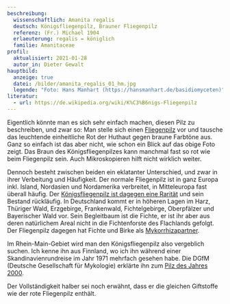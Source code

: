 ```yaml
---
beschreibung:
  wissenschaftlich: Amanita regalis
  deutsch: Königsfliegenpilz, Brauner Fliegenpilz
  referenz: (Fr.) Michael 1904
  erlaeuterung: regalis = königlich
  familie: Amanitaceae
profil:
  aktualisiert: 2021-01-28
  autor_in: Dieter Gewalt
hauptbild:
  anzeige: true
  datei: /bilder/amanita_regalis_01_hm.jpg
  legende: "Foto: Hans Manhart (https://hansmanhart.de/basidiomyceten)"
literatur:
  - url: https://de.wikipedia.org/wiki/K%C3%B6nigs-Fliegenpilz
---
```

Eigentlich könnte man es sich sehr einfach machen, diesen Pilz zu beschreiben, und zwar so: Man stelle sich einen [Fliegenpilz](/pilze/amanita-muscaria-fliegenpilz) vor und tausche das leuchtende einheitliche Rot der Huthaut gegen braune Farbtöne aus. Ganz so einfach ist das aber nicht, wie schon ein Blick auf das obige Foto zeigt. Das Braun des Königsfliegenpilzes kann manchmal fast so rot wie beim Fliegenpilz sein. Auch Mikroskopieren hilft nicht wirklich weiter.

Dennoch besteht zwischen beiden ein eklatanter Unterschied, und zwar in ihrer Verbeitung und Häufigkeit. Der normale Fliegenpilz ist in ganz Europa inkl. Island, Nordasien und Nordamerika verbreitet, in Mitteleuropa fast überall häufig. Der [Königsfliegenpilz ist dagegen eine Rarität](https://www.pilze-deutschland.de/organismen/amanita-regalis-fr-michael-1896-1) und sein Bestand rückläufig. In Deutschland kommt er in höheren Lagen im Harz, Thüriger Wald, Erzgebirge, Frankenwald, Fichtelgebirge, Oberpfälzer und Bayerischer Wald vor. Sein Begleitbaum ist die Fichte, er ist ihr aber aus deren natürlichem Areal nicht in die Fichtenforste des Flachlands gefolgt. Der Fliegenpilz dagegen hat Fichte und Birke als [Mykorrhizapartner](Mykorrhiza "Glossar"). 

Im Rhein-Main-Gebiet wird man den Königsfliegenpilz also vergeblich suchen. Ich kenne ihn aus Finnland, wo ich ihn während einer Skandinavienrundreise im Jahr 1971 mehrfach gesehen habe. Die DGfM (Deutsche Gesellschaft für Mykologie) erklärte ihn zum [Pilz des Jahres 2000](https://www.dgfm-ev.de/pilz-des-jahres/2000-koenigsfliegenpilz).

Der Vollständigkeit halber sei noch erwähnt, dass er die gleichen Giftstoffe wie der rote Fliegenpilz enthält.